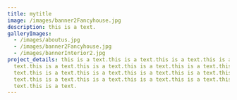 ```yaml
---
title: mytitle
image: /images/banner2Fancyhouse.jpg
description: this is a text.
galleryImages:
  - /images/aboutus.jpg
  - /images/banner2Fancyhouse.jpg
  - /images/bannerInterior2.jpg
project_details: this is a text.this is a text.this is a text.this is a
  text.this is a text.this is a text.this is a text.this is a text.this is a
  text.this is a text.this is a text.this is a text.this is a text.this is a
  text.this is a text.this is a text.this is a text.this is a text.this is a
  text.this is a text.
---
```

